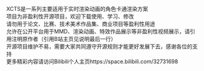 XCTS是一系列主要适用于实时渲染动画的角色卡通渲染方案  
项目为非盈利性开源项目，欢迎下载使用、学习、修改  
请勿用于论文、比赛、技术美术作品集、商业项目等盈利性用途  
允许在公开平台用于MMD、渲染动画、特效作品展示等非盈利性视频展示，请引用注明原作者（引用B站主页见说明最后一行）  
开源项目维护不易，需要大家共同遵守开源规则才能更好发展下去，感谢各位的支持  
更多精彩内容请访问Bilibili个人主页https://space.bilibili.com/32731698
